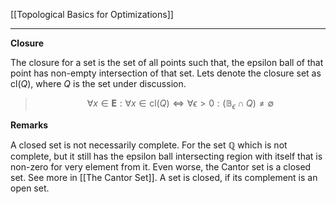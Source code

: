 [[Topological Basics for Optimizations]]

----
**Closure**

The closure for a set is the set of all points such that, the epsilon ball of that point has non-empty intersection of that set. Lets denote the closure set as $\text{cl}(Q)$, where $Q$ is the set under discussion. 

> $$
> \forall x \in \mathbf{E}: \forall x \in \text{cl}(Q) \iff 
> \forall \epsilon > 0: (\mathbb{B}_\epsilon \cap Q) \neq \emptyset
> $$

**Remarks**

A closed set is not necessarily complete. For the set $\mathbb{Q}$ which is not complete, but it still has the epsilon ball intersecting region with itself that is non-zero for very element from it. Even worse, the Cantor set is a closed set. See more in [[The Cantor Set]]. A set is closed, if its complement is an open set. 
